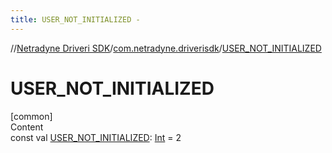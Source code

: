 ```yaml
---
title: USER_NOT_INITIALIZED -
---
```

//[Netradyne Driveri SDK](../index.md)/[com.netradyne.driverisdk](index.md)/[USER_NOT_INITIALIZED](-u-s-e-r_-n-o-t_-i-n-i-t-i-a-l-i-z-e-d.md)



# USER_NOT_INITIALIZED  
[common]  
Content  
const val [USER_NOT_INITIALIZED](-u-s-e-r_-n-o-t_-i-n-i-t-i-a-l-i-z-e-d.md): [Int](https://kotlinlang.org/api/latest/jvm/stdlib/kotlin/-int/index.html) = 2  



